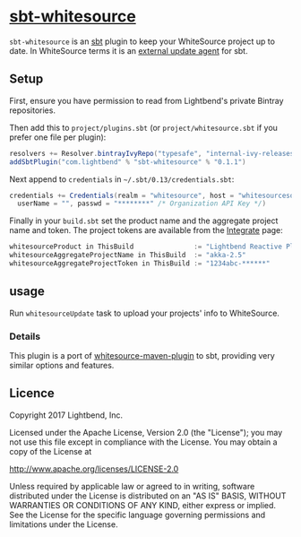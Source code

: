 # [sbt-whitesource][]

[sbt-whitesource]: https://github.com/typesafehub/sbt-whitesource

`sbt-whitesource` is an [sbt][] plugin to keep your WhiteSource project up to date. In WhiteSource terms it is
an [external update agent][whitesource/agents] for sbt.

[sbt]: http://www.scala-sbt.org/
[whitesource/agents]: https://github.com/whitesource/agents

## Setup

First, ensure you have permission to read from Lightbend's private Bintray repositories.

Then add this to `project/plugins.sbt` (or `project/whitesource.sbt` if you prefer one file per plugin):

```scala
resolvers += Resolver.bintrayIvyRepo("typesafe", "internal-ivy-releases")
addSbtPlugin("com.lightbend" % "sbt-whitesource" % "0.1.1")
```

Next append to `credentials` in `~/.sbt/0.13/credentials.sbt`:

```scala
credentials += Credentials(realm = "whitesource", host = "whitesourcesoftware.com",
  userName = "", passwd = "********" /* Organization API Key */)
```

Finally in your `build.sbt` set the product name and the aggregate project name and token.
The project tokens are available from the [Integrate](https://saas.whitesourcesoftware.com/Wss/WSS.html#!adminOrganization_integration) page:

```scala
whitesourceProduct in ThisBuild               := "Lightbend Reactive Platform"
whitesourceAggregateProjectName in ThisBuild  := "akka-2.5"
whitesourceAggregateProjectToken in ThisBuild := "1234abc-******"
```

## usage

Run `whitesourceUpdate` task to upload your projects' info to WhiteSource.

### Details

This plugin is a port of [whitesource-maven-plugin][] to sbt, providing very similar options and features.

[whitesource-maven-plugin]: https://github.com/whitesource/maven-plugin

## Licence

Copyright 2017 Lightbend, Inc.

Licensed under the Apache License, Version 2.0 (the "License");
you may not use this file except in compliance with the License.
You may obtain a copy of the License at

  http://www.apache.org/licenses/LICENSE-2.0

Unless required by applicable law or agreed to in writing, software
distributed under the License is distributed on an "AS IS" BASIS,
WITHOUT WARRANTIES OR CONDITIONS OF ANY KIND, either express or implied.
See the License for the specific language governing permissions and
limitations under the License.

